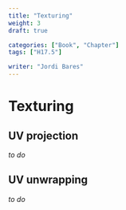 ```yaml
---
title: "Texturing"
weight: 3
draft: true

categories: ["Book", "Chapter"]
tags: ["H17.5"]

writer: "Jordi Bares"
---
```

# Texturing

## UV projection

_to do_


## UV unwrapping

_to do_

